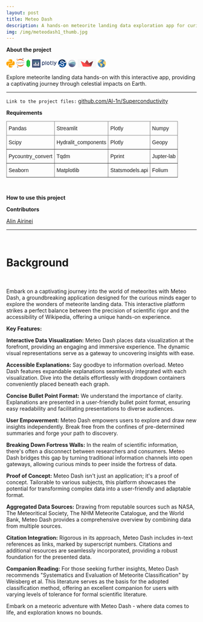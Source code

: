 ```yaml
---
layout: post
title: Meteo Dash
description: A hands-on meteorite landing data exploration app for curious minds.
img: /img/meteodash1_thumb.jpg
---
```


**About the project**

![](/img/python_icon.png) ![](/img/jupyter_icon.png) ![](/img/folium_logo.png) ![](/img/plotly_icon.png) ![](/img/scipy.png) ![](/img/seaborn.png) ![](/img/streamlit.png) ![](/img/geopy.png)

Explore meteorite landing data hands-on with this interactive app, providing a captivating journey through celestial impacts on Earth.

---

`Link to the project files:` <a href="https://github.com/Al-1n/Superconductivity">github.com/Al-1n/Superconductivity</a> 

**Requirements**

 <style type="text/css">
.tg  {border-collapse:collapse;border-spacing:0;}
.tg td{border-color:black;border-style:solid;border-width:1px;font-family:Arial, sans-serif;font-size:14px;
  overflow:hidden;padding:10px 5px;word-break:normal;}
.tg th{border-color:black;border-style:solid;border-width:1px;font-family:Arial, sans-serif;font-size:14px;
  font-weight:normal;overflow:hidden;padding:10px 5px;word-break:normal;}
.tg .tg-0pky{border-color:inherit;text-align:left;vertical-align:top}
</style>
<table class="tg">
<thead>
  <tr>
    <th class="tg-0pky">Pandas</th>
    <th class="tg-0pky">Streamlit</th>
    <th class="tg-0pky">Plotly</th> 
    <th class="tg-0pky">Numpy</th>    
  </tr>
</thead>
<tbody>
  <tr>
    <td class="tg-0pky">Scipy</td>
    <td class="tg-0pky">Hydralit_components</td>
    <td class="tg-0pky">Plotly</td> 
    <th class="tg-0pky">Geopy</th>    
  </tr>
  <tr>
    <th class="tg-0pky">Pycountry_convert</th> 
    <td class="tg-0pky">Tqdm</td>
    <td class="tg-0pky">Pprint</td>
    <td class="tg-0pky">Jupter-lab</td>    
  </tr>
  <tr>
    <th class="tg-0pky">Seaborn</th> 
    <td class="tg-0pky">Matplotlib</td>
    <td class="tg-0pky">Statsmodels.api</td>
    <td class="tg-0pky">Folium</td>    
  </tr>
</tbody>
</table>      

<br/>

**How to use this project**

**Contributors**

<a href="https://www.linkedin.com/in/alin-airinei/">Alin Airinei</a>

---

<br/>

# Background
<br/>  

Embark on a captivating journey into the world of meteorites with Meteo Dash, a groundbreaking application designed for the curious minds eager to explore the wonders of meteorite landing data. This interactive platform strikes a perfect balance between the precision of scientific rigor and the accessibility of Wikipedia, offering a unique hands-on experience.

**Key Features:**

**Interactive Data Visualization:** Meteo Dash places data visualization at the forefront, providing an engaging and immersive experience. The dynamic visual representations serve as a gateway to uncovering insights with ease.

**Accessible Explanations:** Say goodbye to information overload. Meteo Dash features expandable explanations seamlessly integrated with each visualization. Dive into the details effortlessly with dropdown containers conveniently placed beneath each graph.

**Concise Bullet Point Format:** We understand the importance of clarity. Explanations are presented in a user-friendly bullet point format, ensuring easy readability and facilitating presentations to diverse audiences.

**User Empowerment:** Meteo Dash empowers users to explore and draw new insights independently. Break free from the confines of pre-determined summaries and forge your path to discovery.

**Breaking Down Fortress Walls:** In the realm of scientific information, there's often a disconnect between researchers and consumers. Meteo Dash bridges this gap by turning traditional information channels into open gateways, allowing curious minds to peer inside the fortress of data.

**Proof of Concept:** Meteo Dash isn't just an application; it's a proof of concept. Tailorable to various subjects, this platform showcases the potential for transforming complex data into a user-friendly and adaptable format.

**Aggregated Data Sources:** Drawing from reputable sources such as NASA, The Meteoritical Society, The NHM Meteorite Catalogue, and the World Bank, Meteo Dash provides a comprehensive overview by combining data from multiple sources.

**Citation Integration:** Rigorous in its approach, Meteo Dash includes in-text references as links, marked by superscript numbers. Citations and additional resources are seamlessly incorporated, providing a robust foundation for the presented data.

**Companion Reading:** For those seeking further insights, Meteo Dash recommends "Systematics and Evaluation of Meteorite Classification" by Weisberg et al. This literature serves as the basis for the adopted classification method, offering an excellent companion for users with varying levels of tolerance for formal scientific literature.

Embark on a meteoric adventure with Meteo Dash - where data comes to life, and exploration knows no bounds.







